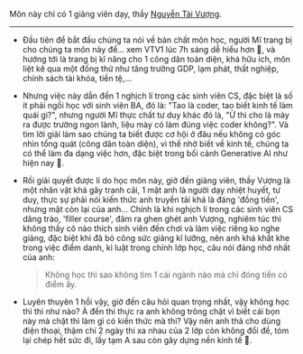 Môn này chỉ có 1 giảng viên dạy, thầy [Nguyễn Tài Vượng][link].

---

- Đầu tiên để bắt đầu chúng ta nói về bản chất môn học, người Mĩ trang bị cho chúng ta môn này để... xem VTV1 lúc 7h sáng dễ hiểu hơn 🙂, và hướng tới là trang bị kĩ năng cho 1 công dân toàn diện, khá hữu ích, môn liệt kê qua một đống thứ như tăng trưởng GDP, lạm phát, thất nghiệp, chính sách tài khóa, tiền tệ,... 

- Nhưng việc này dẫn đến 1 nghịch lí trong các sinh viên CS, đặc biệt là số ít phải ngồi học với sinh viên BA, đó là: "Tao là coder, tao biết kinh tế làm quái gì?", nhưng người Mĩ thực chất tư duy khác đó là, "Ừ thì cho là mày ra được trường ngon lành, liệu mày có làm đúng việc coder không?". Và tìm lời giải làm sao chúng ta biết được cơ hội ở đâu nếu không có góc nhìn tổng quát (công dân toàn diện), vì thế nhờ biết về kinh tế, chúng ta có thể làm đa dạng việc hơn, đặc biệt trong bối cảnh Generative AI như hiện nay 🤖.

- Rồi giải quyết được lí do học môn này, giờ đến giảng viên, thầy Vượng là một nhân vật khá gây tranh cãi, 1 mặt anh là người dạy nhiệt huyết, tư duy, thực sự phải nói kiến thức anh truyền tải khá là đáng 'đồng tiền', nhưng mặt còn lại của anh... Chính là khi nghịch lí trong các sinh viên CS dâng trào, 'filler course', đâm ra ghen ghét anh Vượng, nghiêm túc thì không thầy cô nào thích sinh viên đến chơi và làm việc riêng ko nghe giảng, đặc biệt khi đã bỏ công sức giảng kĩ lưỡng, nên anh khá khắt khe trong việc điểm danh, kỉ luật trong chính lớp học, câu nói đáng nhớ nhất của anh:
  
  > Không học thì sao không tìm 1 cái ngành nào mà chỉ đóng tiền có điểm ấy.

- Luyên thuyên 1 hồi vậy, giờ đến câu hỏi quan trọng nhất, vậy không học thì thi như nào? À đến thi thực ra anh không trông chặt vì biết cái bọn này mà chặt thì làm gì có kiến thức mà thi? Vậy nên anh thả cho dùng điện thoại, thậm chí 2 ngày thi xa nhau của 2 lớp còn không đổi đề, tóm lại chép hết sức đi, lấy tạm A sau còn gây dựng nền kinh tế 💸.

[link]: https://sem.hust.edu.vn/lecturers/ths-nguyen-tai-vuong


